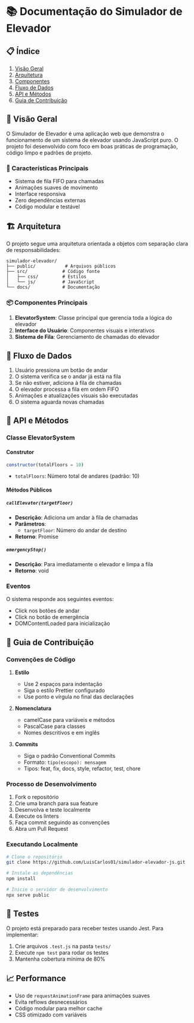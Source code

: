 # 📚 Documentação do Simulador de Elevador

## 📋 Índice

1. [Visão Geral](#visão-geral)
2. [Arquitetura](#arquitetura)
3. [Componentes](#componentes)
4. [Fluxo de Dados](#fluxo-de-dados)
5. [API e Métodos](#api-e-métodos)
6. [Guia de Contribuição](#guia-de-contribuição)

## 🎯 Visão Geral

O Simulador de Elevador é uma aplicação web que demonstra o funcionamento de um sistema de elevador usando JavaScript puro. O projeto foi desenvolvido com foco em boas práticas de programação, código limpo e padrões de projeto.

### 🔑 Características Principais

- Sistema de fila FIFO para chamadas
- Animações suaves de movimento
- Interface responsiva
- Zero dependências externas
- Código modular e testável

## 🏗️ Arquitetura

O projeto segue uma arquitetura orientada a objetos com separação clara de responsabilidades:

```
simulador-elevador/
├── public/           # Arquivos públicos
├── src/             # Código fonte
│   ├── css/         # Estilos
│   └── js/          # JavaScript
└── docs/            # Documentação
```

### 📦 Componentes Principais

1. **ElevatorSystem**: Classe principal que gerencia toda a lógica do elevador
2. **Interface do Usuário**: Componentes visuais e interativos
3. **Sistema de Fila**: Gerenciamento de chamadas do elevador

## 🔄 Fluxo de Dados

1. Usuário pressiona um botão de andar
2. O sistema verifica se o andar já está na fila
3. Se não estiver, adiciona à fila de chamadas
4. O elevador processa a fila em ordem FIFO
5. Animações e atualizações visuais são executadas
6. O sistema aguarda novas chamadas

## 📝 API e Métodos

### Classe ElevatorSystem

#### Construtor
```javascript
constructor(totalFloors = 10)
```
- `totalFloors`: Número total de andares (padrão: 10)

#### Métodos Públicos

##### `callElevator(targetFloor)`
- **Descrição**: Adiciona um andar à fila de chamadas
- **Parâmetros**: 
  - `targetFloor`: Número do andar de destino
- **Retorno**: Promise<void>

##### `emergencyStop()`
- **Descrição**: Para imediatamente o elevador e limpa a fila
- **Retorno**: void

### Eventos

O sistema responde aos seguintes eventos:
- Click nos botões de andar
- Click no botão de emergência
- DOMContentLoaded para inicialização

## 🤝 Guia de Contribuição

### Convenções de Código

1. **Estilo**
   - Use 2 espaços para indentação
   - Siga o estilo Prettier configurado
   - Use ponto e vírgula no final das declarações

2. **Nomenclatura**
   - camelCase para variáveis e métodos
   - PascalCase para classes
   - Nomes descritivos e em inglês

3. **Commits**
   - Siga o padrão Conventional Commits
   - Formato: `tipo(escopo): mensagem`
   - Tipos: feat, fix, docs, style, refactor, test, chore

### Processo de Desenvolvimento

1. Fork o repositório
2. Crie uma branch para sua feature
3. Desenvolva e teste localmente
4. Execute os linters
5. Faça commit seguindo as convenções
6. Abra um Pull Request

### Executando Localmente

```bash
# Clone o repositório
git clone https://github.com/LuisCarlos01/simulador-elevador-js.git

# Instale as dependências
npm install

# Inicie o servidor de desenvolvimento
npx serve public
```

## 🧪 Testes

O projeto está preparado para receber testes usando Jest. Para implementar:

1. Crie arquivos `.test.js` na pasta `tests/`
2. Execute `npm test` para rodar os testes
3. Mantenha cobertura mínima de 80%

## 📈 Performance

- Uso de `requestAnimationFrame` para animações suaves
- Evita reflows desnecessários
- Código modular para melhor cache
- CSS otimizado com variáveis 